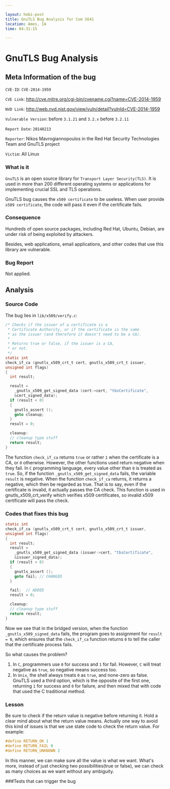 ```yaml
---

layout: hebi-post
title: GnuTLS Bug Analysis for Com S641
location: Ames, IA
time: 04:31:15

---
```


# GnuTLS Bug Analysis

## Meta Information of the bug
`CVE-ID`: `CVE-2014-1959`

`CVE Link`: http://cve.mitre.org/cgi-bin/cvename.cgi?name=CVE-2014-1959

`NVD Link`: http://web.nvd.nist.gov/view/vuln/detail?vulnId=CVE-2014-1959

`Vulnerable Version`: before `3.1.21` and `3.2.x` before `3.2.11`

`Report Date`: `20140213`

`Reporter`: Nikos Mavrogiannopoulos in the Red Hat Security Technologies Team and GnuTLS project

`Victim`: All Linux

### What is it
`GnuTLS` is an open source library for `Transport Layer Security(TLS)`.
It is used in more than 200 different operating systems or applications
for implementing crucial SSL and TLS operations.

GnuTLS bug causes the `x509 certificate` to be useless.
When user provide `x509 certificate`,
the code will pass it even if the certificate fails.

### Consequence

Hundreds of open source packages, including Red Hat, Ubuntu, Debian,
are under risk of being exploited by attackers.

Besides, web applications, email applications, and other codes that use this library
are vulnerable.

### Bug Report
Not applied.

## Analysis
### Source Code
The bug lies in `lib/x509/verify.c`:

```c
/* Checks if the issuer of a certificate is a
 * Certificate Authority, or if the certificate is the same
 * as the issuer (and therefore it doesn't need to be a CA).
 *
 * Returns true or false, if the issuer is a CA,
 * or not.
 */
static int
check_if_ca (gnutls_x509_crt_t cert, gnutls_x509_crt_t issuer,
unsigned int flags)
{
  int result;

  result =
    _gnutls_x509_get_signed_data (cert->cert, "tbsCertificate",
    &cert_signed_data);
  if (result < 0)
  {
    gnutls_assert ();
    goto cleanup;
  }
  result = 0;

  cleanup:
  // cleanup type stuff
  return result;
}
```

The function `check_if_ca` returns `true` or rather `1` when the certificate is a CA,
or `0` otherwise.
However, the other functions used return negative when they fail.
In `C` programming language, every value other than `0` is treated as `true`.
So, if the function `_gnutls_x509_get_signed_data` fails, the variable `result` is negative.
When the function `check_if_ca` returns, it returns a negative, which then be regarded as true.
That is to say, even if the certificate is invalid, it actually passes the CA check.
This function is used in gnutls_x509_crt_verify which verifies x509 certificates,
so invalid x509 certificate will pass the check.

### Codes that fixes this bug

```c
static int
check_if_ca (gnutls_x509_crt_t cert, gnutls_x509_crt_t issuer,
unsigned int flags)
{
  int result;
  result =
    _gnutls_x509_get_signed_data (issuer->cert, "tbsCertificate",
    &issuer_signed_data);
  if (result < 0)
  {
    gnutls_assert ();
    goto fail; // CHANGED
  }

  fail:  // ADDED
  result = 0;

  cleanup:
  // cleanup type stuff
  return result;
}
```
Now we see that in the bridged version,
when the function `_gnutls_x509_signed_data` fails,
the program goes to assignment for `result = 0`,
which ensures that the `check_if_ca` function returns `0`
to tell the caller that the certificate process fails.

So what causes the problem?
1. In `C`, programmers use `0` for success and `1` for fail.
However, `C` will treat negative as `true`, so negative means success too.
2. In `Unix`, the shell always treats `0` as `true`, and none-zero as false.
GnuTLS used a third option, which is the opposite of the first one,
returning `1` for success and `0` for failure, and then mixed that with code that used the C traditional method.

### Lesson
Be sure to check if the return value is negative before returning it.
Hold a clear mind about what the return value means.
Actually one way to avoid this kind of issues is that
we use state code to check the return value.
For example:
```c
#define RETURN_OK 1
#define RETURN_FAIL 0
#define RETURN_UNKNOWN 2
```
In this manner, we can make sure all the value is what we want.
What's more, instead of just checking two possibilities(true or false),
we can check as many choices as we want without any ambiguity.

###Tests that can trigger the bug

